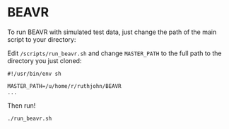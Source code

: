 # BEAVR

To run BEAVR with simulated test data, just change the path of the main script to your directory:


Edit `/scripts/run_beavr.sh` and change `MASTER_PATH` to the full path to the directory you just cloned:

```
#!/usr/bin/env sh

MASTER_PATH=/u/home/r/ruthjohn/BEAVR
...
```

Then run!

```
./run_beavr.sh
```